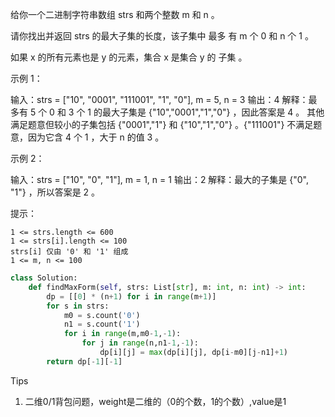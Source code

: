 



给你一个二进制字符串数组 strs 和两个整数 m 和 n 。

请你找出并返回 strs 的最大子集的长度，该子集中 最多 有 m 个 0 和 n 个 1 。

如果 x 的所有元素也是 y 的元素，集合 x 是集合 y 的 子集 。

 

示例 1：

输入：strs = ["10", "0001", "111001", "1", "0"], m = 5, n = 3
输出：4
解释：最多有 5 个 0 和 3 个 1 的最大子集是 {"10","0001","1","0"} ，因此答案是 4 。
其他满足题意但较小的子集包括 {"0001","1"} 和 {"10","1","0"} 。{"111001"} 不满足题意，因为它含 4 个 1 ，大于 n 的值 3 。

示例 2：

输入：strs = ["10", "0", "1"], m = 1, n = 1
输出：2
解释：最大的子集是 {"0", "1"} ，所以答案是 2 。

 

提示：

    1 <= strs.length <= 600
    1 <= strs[i].length <= 100
    strs[i] 仅由 '0' 和 '1' 组成
    1 <= m, n <= 100



```python
class Solution:
    def findMaxForm(self, strs: List[str], m: int, n: int) -> int:
        dp = [[0] * (n+1) for i in range(m+1)]
        for s in strs:
            m0 = s.count('0')
            n1 = s.count('1')
            for i in range(m,m0-1,-1):
                for j in range(n,n1-1,-1):
                    dp[i][j] = max(dp[i][j], dp[i-m0][j-n1]+1)
        return dp[-1][-1]
```



Tips

1. 二维0/1背包问题，weight是二维的（0的个数，1的个数）,value是1 